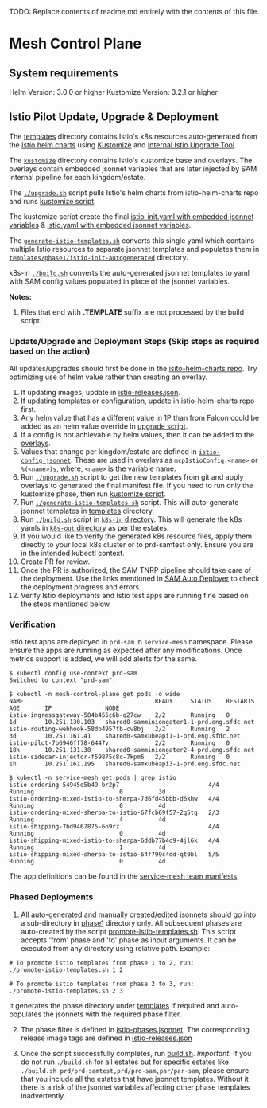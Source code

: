 TODO: Replace contents of readme.md entirely with the contents of this file. 

# Mesh Control Plane
## System requirements
Helm Version: 3.0.0 or higher
Kustomize Version: 3.2.1 or higher

## Istio Pilot Update, Upgrade & Deployment 
The [templates](./templates) directory contains Istio's k8s resources auto-generated from the [Istio helm charts](https://git.soma.salesforce.com/servicemesh/istio-helm-charts) using [Kustomize](https://github.com/kubernetes-sigs/kustomize/blob/master/README.md) and [Internal Istio Upgrade Tool](https://git.soma.salesforce.com/servicemesh/istio-upgrade). 

The [`kustomize`](./kustomize) directory contains Istio's kustomize base and overlays. The overlays contain embedded jsonnet variables that are later injected by SAM internal pipeline for each kingdom/estate.

The [`./upgrade.sh`](./upgrade.sh) script pulls Istio's helm charts from istio-helm-charts repo and runs [kustomize script](./kustomize/kustomize.sh). 

The kustomize script create the final [istio-init.yaml with embedded jsonnet variables](./kustomize/istio-init.yaml) & [istio.yaml with embedded jsonnet variables](./kustomize/istio.yaml).

The [`generate-istio-templates.sh`](./generate-istio-templates.sh) converts this single yaml which contains multiple Istio resources to separate jsonnet templates and populates them in [`templates/phase1/istio-init-autogenerated`](./templates/phase1/istio-init-autogenerated) directory.
 
k8s-in [`./build.sh`](../build.sh) converts the auto-generated jsonnet templates to yaml with SAM config values populated in place of the jsonnet variables.

**Notes:**
1. Files that end with **.TEMPLATE** suffix are not processed by the build script.

### Update/Upgrade and Deployment Steps (Skip steps as required based on the action)
All updates/upgrades should first be done in the [isito-helm-charts repo](https://git.soma.salesforce.com/servicemesh/istio-helm-charts).
Try optimizing use of helm value rather than creating an overlay.

1. If updating images, update in [istio-releases.json](./istio-releases.json).
1. If updating templates or configuration, update in istio-helm-charts repo first.
1. Any helm value that has a different value in 1P than from Falcon could be added as an helm value override in [upgrade script](./upgrade.sh).
1. If a config is not achievable by helm values, then it can be added to the [overlays](./kustomize/overlays).
1. Values that change per kingdom/estate are defined in [`istio-config.jsonnet`](./istio-config.jsonnet). These are used in overlays as `mcpIstioConfig.<name>` or `%(<name>)s`, where, `<name>` is the variable name.
1. Run [`./upgrade.sh`](./upgrade.sh) script to get the new templates from git and apply overlays to generated the final manifest file. If you need to run only the kustomize phase, then run [kustomize script](./kustomize/kustomize.sh).
1. Run [`./generate-istio-templates.sh`](./generate-istio-templates.sh) script. This will auto-generate jsonnet templates in [templates](./templates) directory.
1. Run [`./build.sh`](../build.sh) script in [`k8s-in` directory](../). This will generate the k8s yamls in [`k8s-out` directory](../../k8s-out) as per the estates.
1. If you would like to verify the generated k8s resource files, apply them directly to your local k8s cluster or to prd-samtest only. Ensure you are in the intended kubectl context.
1. Create PR for review.
1. Once the PR is authorized, the SAM TNRP pipeline should take care of the deployment. Use the links mentioned in [SAM Auto Deployer](https://git.soma.salesforce.com/sam/sam/wiki/Debugging-SAM-Auto-Deployer) to check the deployment progress and errors.
1. Verify Istio deployments and Istio test apps are running fine based on the steps mentioned below.

### Verification
Istio test apps are deployed in `prd-sam` in `service-mesh` namespace. Please ensure the apps are running as expected after any modifications. Once metrics support is added, we will add alerts for the same.
```
$ kubectl config use-context prd-sam
Switched to context "prd-sam".

$ kubectl -n mesh-control-plane get pods -o wide
NAME                                     READY     STATUS    RESTARTS   AGE       IP               NODE
istio-ingressgateway-584b455c6b-q27cw    2/2       Running   0          1d        10.251.130.103   shared0-samminiongater1-1-prd.eng.sfdc.net
istio-routing-webhook-58db4957fb-cv8bj   2/2       Running   2          3d        10.251.161.41    shared0-samkubeapi1-1-prd.eng.sfdc.net
istio-pilot-7b6946ff78-6447v             2/2       Running   0          18h       10.251.131.38    shared0-samminiongater2-4-prd.eng.sfdc.net
istio-sidecar-injector-f59875c8c-7kpm6   2/2       Running   0          1h        10.251.161.195   shared0-samkubeapi3-1-prd.eng.sfdc.net

$ kubectl -n service-mesh get pods | grep istio
istio-ordering-54945d5b49-br2p7                         4/4       Running                        0          3d
istio-ordering-mixed-istio-to-sherpa-7d6fd45bbb-d6khw   4/4       Running                        0          4d
istio-ordering-mixed-sherpa-to-istio-67fcb69f57-2g5tg   2/3       Running                        4          4d
istio-shipping-7bd9467875-6n9rz                         4/4       Running                        0          4d
istio-shipping-mixed-istio-to-sherpa-6ddb77b4d9-4jl6k   4/4       Running                        1          4d
istio-shipping-mixed-sherpa-to-istio-64f799c4dd-qt9bl   5/5       Running                        0          4d
```

The app definitions can be found in the [service-mesh team manifests](https://git.soma.salesforce.com/sam/manifests/tree/master/apps/team/service-mesh).

### Phased Deployments
1. All auto-generated and manually created/edited jsonnets should go into a sub-directory in [phase1](./templates/phase1) directory only. 
All subsequent phases are auto-created by the script [promote-istio-templates.sh](./promote-istio-templates.sh). 
This script accepts 'from' phase and 'to' phase as input arguments. 
It can be executed from any directory using relative path. 
Example:
```
# To promote istio templates from phase 1 to 2, run:
./promote-istio-templates.sh 1 2

# To promote istio templates from phase 2 to 3, run:
./promote-istio-templates.sh 2 3

``` 
It generates the phase directory under [templates](./templates) if required and auto-populates the jsonnets with the required phase filter. 

2. The phase filter is defined in [istio-phases.jsonnet](./istio-phases.jsonnet). The corresponding release image tags are defined in [istio-releases.json](./istio-releases.json) 

3. Once the script successfully completes, run [build.sh](../build.sh). 
*Important:* If you do not run `./build.sh` for all estates but for specific estates like `./build.sh prd/prd-samtest,prd/prd-sam,par/par-sam`, 
please ensure that you include all the estates that have jsonnet templates. Without it there is a risk of the jsonnet variables affecting other phase templates inadvertently. 
